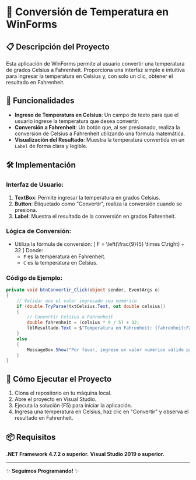 # 🧊 Conversión de Temperatura en WinForms

## 📋 Descripción del Proyecto
Esta aplicación de WinForms permite al usuario convertir una temperatura de grados Celsius a Fahrenheit. Proporciona una interfaz simple e intuitiva para ingresar la temperatura en Celsius y, con solo un clic, obtener el resultado en Fahrenheit.

## 🔧 Funcionalidades
- **Ingreso de Temperatura en Celsius**: Un campo de texto para que el usuario ingrese la temperatura que desea convertir.
- **Conversión a Fahrenheit**: Un botón que, al ser presionado, realiza la conversión de Celsius a Fahrenheit utilizando una fórmula matemática.
- **Visualización del Resultado**: Muestra la temperatura convertida en un `Label` de forma clara y legible.

## 🛠️ Implementación
### Interfaz de Usuario:
1. **TextBox**: Permite ingresar la temperatura en grados Celsius.
2. **Button**: Etiquetado como "Convertir", realiza la conversión cuando se presiona.
3. **Label**: Muestra el resultado de la conversión en grados Fahrenheit.

### Lógica de Conversión:
- Utiliza la fórmula de conversión: 
  \[
  F = \left(\frac{9}{5} \times C\right) + 32
  \]
  Donde:
  - `F` es la temperatura en Fahrenheit.
  - `C` es la temperatura en Celsius.

### Código de Ejemplo:
```csharp
private void btnConvertir_Click(object sender, EventArgs e)
{
    // Validar que el valor ingresado sea numérico
    if (double.TryParse(txtCelsius.Text, out double celsius))
    {
        // Convertir Celsius a Fahrenheit
        double fahrenheit = (celsius * 9 / 5) + 32;
        lblResultado.Text = $"Temperatura en Fahrenheit: {fahrenheit:F2}°F";
    }
    else
    {
        MessageBox.Show("Por favor, ingrese un valor numérico válido para la temperatura en Celsius.", "Error de entrada", MessageBoxButtons.OK, MessageBoxIcon.Error);
    }
}
```
## 🚀 Cómo Ejecutar el Proyecto
1. Clona el repositorio en tu máquina local.
2. Abre el proyecto en Visual Studio.
3. Ejecuta la solución (F5) para iniciar la aplicación.
4. Ingresa una temperatura en Celsius, haz clic en "Convertir" y observa el resultado en Fahrenheit.

## 📦 Requisitos
**.NET Framework 4.7.2 o superior.**
**Visual Studio 2019 o superior.**

---
✨ **Seguimos Programando!** ✨